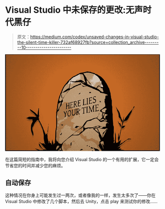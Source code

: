 # Visual Studio 中未保存的更改:无声时代黑仔

> 原文：<https://medium.com/codex/unsaved-changes-in-visual-studio-the-silent-time-killer-732af68927fb?source=collection_archive---------10----------------------->

![](img/3dd1d4fcf207c2aeaeadf165bf6893d5.png)

在这篇简短的指南中，我将向您介绍 Visual Studio 的一个有用的扩展，它一定会节省您的时间并减少您的麻烦。

## 自动保存

这种情况在你身上可能发生过一两次，或者像我的一样，发生太多次了——你在 Visual Studio 中修改了几个脚本，然后去 Unity，点击 play 来测试你的修改……
